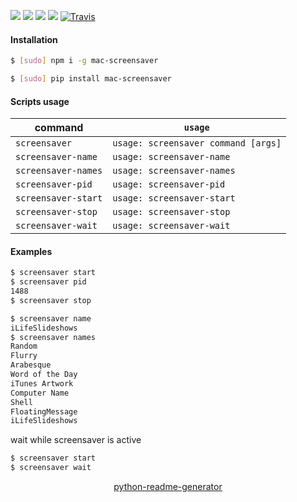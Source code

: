 <!--
https://pypi.org/project/readme-generator/
https://pypi.org/project/python-readme-generator/
-->

[![](https://img.shields.io/badge/OS-macOS-blue.svg?longCache=True)]()
[![](https://img.shields.io/badge/language-AppleScript-blue.svg?longCache=True)]()
[![](https://img.shields.io/pypi/v/mac-screensaver.svg?maxAge=3600)](https://pypi.org/project/mac-screensaver/)
[![](https://img.shields.io/npm/v/mac-screensaver.svg?maxAge=3600)](https://www.npmjs.com/package/mac-screensaver)
[![Travis](https://api.travis-ci.org/looking-for-a-job/mac-screensaver.svg?branch=master)](https://travis-ci.org/looking-for-a-job/mac-screensaver/)

#### Installation
```bash
$ [sudo] npm i -g mac-screensaver
```
```bash
$ [sudo] pip install mac-screensaver
```

#### Scripts usage
command|`usage`
-|-
`screensaver` |`usage: screensaver command [args]`
`screensaver-name` |`usage: screensaver-name`
`screensaver-names` |`usage: screensaver-names`
`screensaver-pid` |`usage: screensaver-pid`
`screensaver-start` |`usage: screensaver-start`
`screensaver-stop` |`usage: screensaver-stop`
`screensaver-wait` |`usage: screensaver-wait`

#### Examples
```bash
$ screensaver start
$ screensaver pid
1488
$ screensaver stop
```

```bash
$ screensaver name
iLifeSlideshows
$ screensaver names
Random
Flurry
Arabesque
Word of the Day
iTunes Artwork
Computer Name
Shell
FloatingMessage
iLifeSlideshows
```
wait while screensaver is active
```bash
$ screensaver start
$ screensaver wait
```

<p align="center">
    <a href="https://pypi.org/project/python-readme-generator/">python-readme-generator</a>
</p>